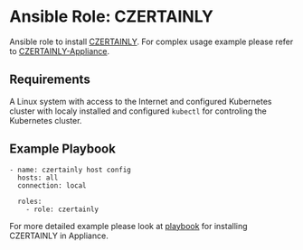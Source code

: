 # Ansible Role: CZERTAINLY

Ansible role to install [CZERTAINLY](https://www.czertainly.com/). For complex usage example please refer
to [CZERTAINLY-Appliance](../../../CZERTAINLY-Appliance).

## Requirements

A Linux system with access to the Internet and configured Kubernetes cluster with localy installed and configured `kubectl` for controling the Kubernetes cluster.

## Example Playbook

```
- name: czertainly host config
  hosts: all
  connection: local
  
  roles:
    - role: czertainly
```

For more detailed example please look at [playbook](../../../CZERTAINLY-Appliance/blob/http_proxy/files/czertainly.yml) for installing CZERTAINLY in Appliance.
